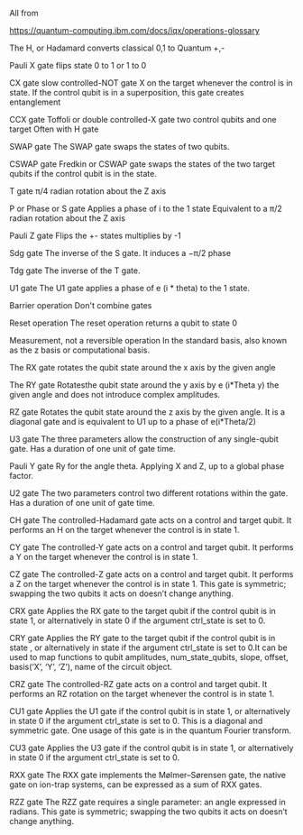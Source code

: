All from

https://quantum-computing.ibm.com/docs/iqx/operations-glossary




The H, or Hadamard
converts classical 0,1 to Quantum +,-




Pauli X gate 
flips state 0 to 1 or 1 to 0



CX gate
slow controlled-NOT gate
X on the target whenever the control is in state. If the control qubit is in a superposition, this gate creates entanglement



CCX gate
Toffoli or double controlled-X gate
two control qubits and one target
Often with H gate


SWAP gate
The SWAP gate swaps the states of two qubits.


CSWAP gate
Fredkin or CSWAP gate
swaps the states of the two target qubits if the control qubit is in the  state.


T gate
π/4 radian rotation about the Z axis



P or Phase or S gate
Applies a phase of i to the 1 state
Equivalent to a π/2 radian rotation about the Z axis




Pauli Z gate
Flips the +- states
multiplies by -1




Sdg gate
The inverse of the S gate.
It induces a −π/2 phase

Tdg gate
The inverse of the T gate.



U1 gate
The U1 gate applies a phase of e (i * theta) to the 1 state. 




Barrier operation
Don't combine gates


Reset operation
The reset operation returns a qubit to state 0


Measurement, not a reversible operation
In the standard basis, also known as the z basis or computational basis. 


The RX gate 
rotates the qubit state around the x axis by the given angle


The RY gate 
Rotatesthe qubit state around the y axis by e (i*Theta y) the given angle and does not introduce complex amplitudes.

RZ gate
Rotates the qubit state around the z axis by the given angle. It is a diagonal gate and is equivalent to U1 up to a phase of e(i*Theta/2)


U3 gate
The three parameters allow the construction of any single-qubit gate. Has a duration of one unit of gate time.


Pauli Y gate 
Ry for the angle theta. Applying X and Z, up to a global phase factor.


U2 gate
The two parameters control two different rotations within the gate. Has a duration of one unit of gate time.


CH gate
The controlled-Hadamard gate acts on a control and target qubit. It performs an H on the target whenever the control is in state 1.



CY gate
The controlled-Y gate acts on a control and target qubit. It performs a Y on the target whenever the control is in state 1.



CZ gate
The controlled-Z gate acts on a control and target qubit. It performs a Z on the target whenever the control is in state 1. This gate is symmetric; swapping the two qubits it acts on doesn’t change anything.


CRX gate
Applies the RX gate to the target qubit if the control qubit is in state 1, or alternatively in state 0 if the argument ctrl_state is set to 0.




CRY gate
Applies the RY gate to the target qubit if the control qubit is in state , or alternatively in state  if the argument ctrl_state is set to 0.It can be used to map functions to qubit amplitudes,
num_state_qubits, 
slope, 
offset, 
basis(‘X’, ‘Y’, ‘Z’), 
name of the circuit object.


CRZ gate
The controlled-RZ gate acts on a control and target qubit. It performs an RZ rotation on the target whenever the control is in state 1.

CU1 gate
Applies the U1 gate if the control qubit is in state 1, or alternatively in state 0 if the argument ctrl_state is set to 0. This is a diagonal and symmetric gate. One usage of this gate is in the quantum Fourier transform.



CU3 gate
Applies the U3 gate if the control qubit is in state 1, or alternatively in state 0 if the argument ctrl_state is set to 0.


RXX gate
The RXX gate implements the Mølmer–Sørensen gate, the native gate on ion-trap systems, can be expressed as a sum of RXX gates.




RZZ gate
The RZZ gate requires a single parameter: an angle expressed in radians. This gate is symmetric; swapping the two qubits it acts on doesn’t change anything.



